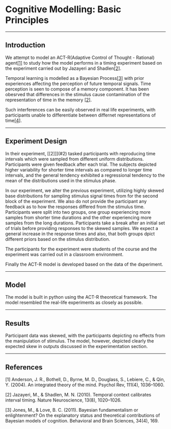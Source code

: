 # Cognitive Modelling: Basic Principles

---

## Introduction

We attempt to model an ACT-R(Adaptive Control of Thought - Rational) agent[[1]](#1) to study how the model performs in a timing experiment based on the experiment carried out by Jazayeri and Shadlen[[2]](#2).

Temporal learning is modelled as a Bayesian Process[[3]](#3) with prior experiences affecting the perception of future temporal signals. Time perception is seen to compose of a memory component. It has been obesrved that differences in the stimulus cause contamination of the representation of time in the memory [[2]](#2).

Such interferences can be easily observed in real life experiments, with participants unable to differentiate between differnet representations of time[[4]](#4).

---

## Experiment Design

In their experiment, [[2]]](#2) tasked participants with reproducing time intervals which were sampled from different uniform distributions. Participants were given feedback after each trial. The subjects depicted higher variability for shorter time intervals as compared to longer time intervals, and the general tendency exhibited a regressional tendency to the mean of the distributions used in the stimulus phase.

In our experiment, we alter the previous experiment, utilizing highly skewed base distributions for sampling stimulus signal times from for the second block of the experiment. We also do not provide the participant any feedback as to how the responses differed from the stimulus time. Participants were split into two groups, one group experiencing more samples from shorter time durations and the other experiencing more samples from the long durations. Participants take a break after an initial set of trials before providing responses to the skewed samples. We expect a general increase in the response times and also, that both groups dpict different priors based on the stimulus distribution.

The participants for the experiment were students of the course and the experiment was carried out in a classroom environment.

Finally the ACT-R model is developed based on the data of the dxperiment.

---

## Model

The model is built in python using the ACT-R theoretical framework. The model resembled the real-life experiments as closely as possible.

---

## Results

Participant data was skewed, with the participants depicting no effects from the manipulation of stimulus. The model, however, depicted clearly the expected skew in outputs discussed in the experimentation section.

---

## References
<a id="1">[1]</a>
Anderson, J. R., Bothell, D., Byrne, M. D., Douglass, S., Lebiere, C., & Qin, Y. (2004). An integrated theory of the mind. Psychol Rev, 111(4), 1036–1060.

<a id="2">[2]</a>
Jazayeri, M., & Shadlen, M. N. (2010). Temporal context calibrates interval timing. Nature Neuroscience, 13(8), 1020–1026.

<a id="3">[3]</a>
Jones, M., & Love, B. C. (2011). Bayesian fundamentalism or enlightenment? On the explanatory status and theoretical contributions of Bayesian models of cognition. Behavioral and Brain Sciences, 34(4), 169.
